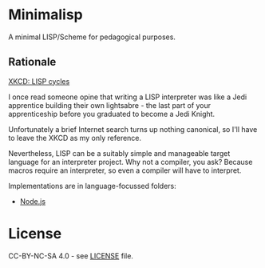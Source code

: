 # Minimalisp

A minimal LISP/Scheme for pedagogical purposes.

## Rationale

[XKCD: LISP cycles](https://www.explainxkcd.com/wiki/index.php/297:_Lisp_Cycles)

I once read someone opine that writing a LISP interpreter was like a Jedi apprentice building their own lightsabre - the last part of your apprenticeship before you graduated to become a Jedi Knight.

Unfortunately a brief Internet search turns up nothing canonical, so I'll have to leave the XKCD as my only reference.

Nevertheless, LISP can be a suitably simple and manageable target language for an interpreter project. Why not a compiler, you ask? Because macros require an interpreter, so even a compiler will have to interpret.

Implementations are in language-focussed folders:

* [Node.js](nodejs)

# License

CC-BY-NC-SA 4.0 - see [LICENSE](./LICENSE) file.
